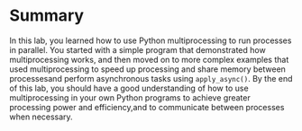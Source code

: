 # Summary

In this lab, you learned how to use Python multiprocessing to run processes in parallel. You started with a simple program that demonstrated how multiprocessing works, and then moved on to more complex examples that used multiprocessing to speed up processing and share memory between processesand perform asynchronous tasks using `apply_async()`. By the end of this lab, you should have a good understanding of how to use multiprocessing in your own Python programs to achieve greater processing power and efficiency,and to communicate between processes when necessary.
